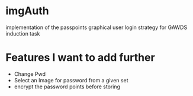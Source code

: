 # imgAuth
implementation of the passpoints graphical user login strategy for GAWDS induction task


# Features I want to add further
- Change Pwd
- Select an Image for password from a given set
- encrypt the password points before storing
